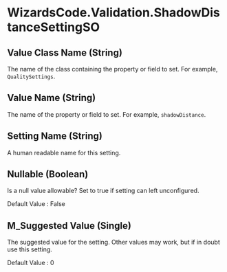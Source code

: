 # WizardsCode.Validation.ShadowDistanceSettingSO

## Value Class Name (String)

The name of the class containing the property or field to set. For example, `QualitySettings`.


## Value Name (String)

The name of the property or field to set. For example, `shadowDistance`.


## Setting Name (String)

A human readable name for this setting.


## Nullable (Boolean)

Is a null value allowable? Set to true if setting can left unconfigured.

Default Value     : False


## M_Suggested Value (Single)

The suggested value for the setting. Other values may work, but if in doubt use this setting.

Default Value     : 0

